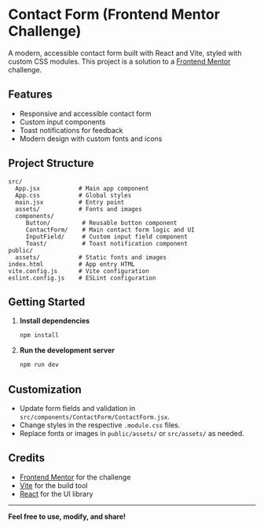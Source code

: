 # Contact Form (Frontend Mentor Challenge)

A modern, accessible contact form built with React and Vite, styled with custom CSS modules. This project is a solution to a [Frontend Mentor](https://www.frontendmentor.io/) challenge.

## Features

-   Responsive and accessible contact form
-   Custom input components
-   Toast notifications for feedback
-   Modern design with custom fonts and icons

## Project Structure

```
src/
  App.jsx           # Main app component
  App.css           # Global styles
  main.jsx          # Entry point
  assets/           # Fonts and images
  components/
	 Button/         # Reusable button component
	 ContactForm/    # Main contact form logic and UI
	 InputField/     # Custom input field component
	 Toast/          # Toast notification component
public/
  assets/           # Static fonts and images
index.html          # App entry HTML
vite.config.js      # Vite configuration
eslint.config.js    # ESLint configuration
```

## Getting Started

1. **Install dependencies**

    ```bash
    npm install
    ```

2. **Run the development server**

    ```bash
    npm run dev
    ```

## Customization

-   Update form fields and validation in `src/components/ContactForm/ContactForm.jsx`.
-   Change styles in the respective `.module.css` files.
-   Replace fonts or images in `public/assets/` or `src/assets/` as needed.

## Credits

-   [Frontend Mentor](https://www.frontendmentor.io/) for the challenge
-   [Vite](https://vitejs.dev/) for the build tool
-   [React](https://react.dev/) for the UI library

---

**Feel free to use, modify, and share!**

